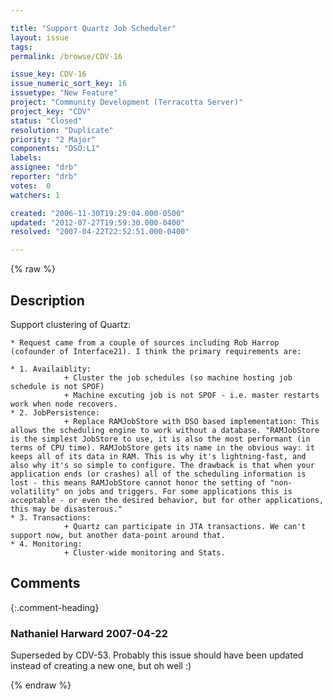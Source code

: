 ```yaml
---

title: "Support Quartz Job Scheduler"
layout: issue
tags: 
permalink: /browse/CDV-16

issue_key: CDV-16
issue_numeric_sort_key: 16
issuetype: "New Feature"
project: "Community Development (Terracotta Server)"
project_key: "CDV"
status: "Closed"
resolution: "Duplicate"
priority: "2 Major"
components: "DSO:L1"
labels: 
assignee: "drb"
reporter: "drb"
votes:  0
watchers: 1

created: "2006-11-30T19:29:04.000-0500"
updated: "2012-07-27T19:59:30.000-0400"
resolved: "2007-04-22T22:52:51.000-0400"

---
```




{% raw %}



## Description

<div markdown="1" class="description">


Support clustering of Quartz:

    * Request came from a couple of sources including Rob Harrop (cofounder of Interface21). I think the primary requirements are:

    * 1. Availaiblity:
                + Cluster the job schedules (so machine hosting job schedule is not SPOF)
                + Machine excuting job is not SPOF - i.e. master restarts work when node recovers.
    * 2. JobPersistence:
                + Replace RAMJobStore with DSO based implementation: This allows the scheduling engine to work without a database. "RAMJobStore is the simplest JobStore to use, it is also the most performant (in terms of CPU time). RAMJobStore gets its name in the obvious way: it keeps all of its data in RAM. This is why it's lightning-fast, and also why it's so simple to configure. The drawback is that when your application ends (or crashes) all of the scheduling information is lost - this means RAMJobStore cannot honor the setting of "non-volatility" on jobs and triggers. For some applications this is acceptable - or even the desired behavior, but for other applications, this may be disasterous."
    * 3. Transactions:
                + Quartz can participate in JTA transactions. We can't support now, but another data-point around that.
    * 4. Monitoring:
                + Cluster-wide monitoring and Stats.


</div>

## Comments


{:.comment-heading}
### **Nathaniel Harward** <span class="date">2007-04-22</span>

<div markdown="1" class="comment">

Superseded by CDV-53.  Probably this issue should have been updated instead of creating a new one, but oh well :)

</div>



{% endraw %}
